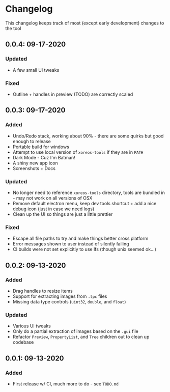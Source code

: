 # Changelog

This changelog keeps track of most (except early development) changes to the tool

## 0.0.4: 09-17-2020

### Updated

- A few small UI tweaks

### Fixed

- Outline + handles in preview (TODO) are correctly scaled

## 0.0.3: 09-17-2020

### Added

- Undo/Redo stack, working about 90% - there are some quirks but good enough to release
- Portable build for windows
- Attempt to use local version of `xoreos-tools` if they are in `PATH`
- Dark Mode - Cuz I'm Batman!
- A shiny new app icon
- Screenshots + Docs

### Updated

- No longer need to reference `xoreos-tools` directory, tools are bundled in - may not work on all versions of OSX
- Remove default electron menu, keep dev tools shortcut + add a nice debug icon (just in case we need logs)
- Clean up the UI so things are just a little prettier

### Fixed

- Escape all file paths to try and make things better cross platform
- Error messages shown to user instead of silently failing
- CI builds were not set explicitly to use lfs (though unix seemed ok...)

## 0.0.2: 09-13-2020

### Added

- Drag handles to resize items
- Support for extracting images from `.tpc` files
- Missing data type controls (`uint32`, `double`, and `float`)

### Updated

- Various UI tweaks
- Only do a partial extraction of images based on the `.gui` file
- Refactor `Preview`, `PropertyList`, and `Tree` children out to clean up codebase

## 0.0.1: 09-13-2020

### Added

- First release w/ CI, much more to do - see `TODO.md`
